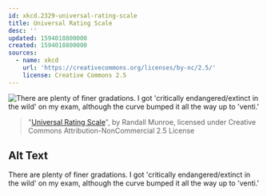 ```yaml
---
id: xkcd.2329-universal-rating-scale
title: Universal Rating Scale
desc: ''
updated: 1594018800000
created: 1594018800000
sources:
  - name: xkcd
    url: 'https://creativecommons.org/licenses/by-nc/2.5/'
    license: Creative Commons 2.5
---
```

![There are plenty of finer gradations. I got 'critically endangered/extinct in the wild' on my exam, although the curve bumped it all the way up to 'venti.'](https://imgs.xkcd.com/comics/universal_rating_scale.png)
> "[Universal Rating Scale](https://xkcd.com/2329/)", by Randall Munroe, licensed under Creative Commons Attribution-NonCommercial 2.5 License

## Alt Text
There are plenty of finer gradations. I got 'critically endangered/extinct in the wild' on my exam, although the curve bumped it all the way up to 'venti.'
